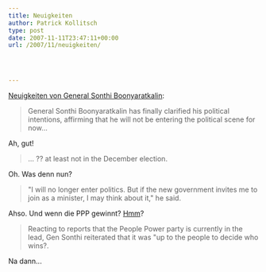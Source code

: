 ```yaml
---
title: Neuigkeiten
author: Patrick Kollitsch
type: post
date: 2007-11-11T23:47:11+00:00
url: /2007/11/neuigkeiten/




---
```

[Neuigkeiten von General Sonthi Boonyaratkalin][1]:

> General Sonthi Boonyaratkalin has finally clarified his political intentions, affirming that he will not be entering the political scene for now...

Ah, gut!

> ... ?? at least not in the December election.

Oh. Was denn nun?

> "I will no longer enter politics. But if the new government invites me to join as a minister, I may think about it," he said.

Ahso. Und wenn die <span class="caps">PPP</span> gewinnt? <a href="1442">Hmm</a>?

> Reacting to reports that the People Power party is currently in the lead, Gen Sonthi reiterated that it was "up to the people to decide who wins?.

Na dann...

 [1]: http://www.bangkokpost.com/breaking_news/breakingnews.php?id=123500